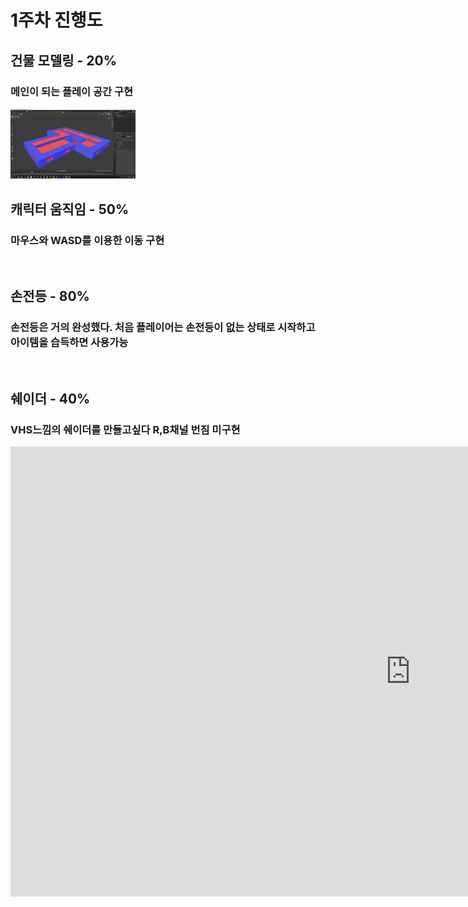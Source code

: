 # 1주차 진행도
## 건물 모델링 - 20%
### 메인이 되는 플레이 공간 구현
<img src = "./img/1주차모델링.jpg" width = "200">


## 캐릭터 움직임 - 50%
### 마우스와 WASD를 이용한 이동 구현
<br>

## 손전등 - 80%
### 손전등은 거의 완성했다. 처음 플레이어는 손전등이 없는 상태로 시작하고 아이템을 습득하면 사용가능
<br>

## 쉐이더 - 40%
### VHS느낌의 쉐이더를 만들고싶다 R,B채널 번짐 미구현  


<iframe width="1280" height="720" src="https://www.youtube.com/embed/kGsci7bZuUg" frameborder="0" allow="accelerometer; autoplay; clipboard-write; encrypted-media; gyroscope; picture-in-picture" allowfullscreen></iframe>
